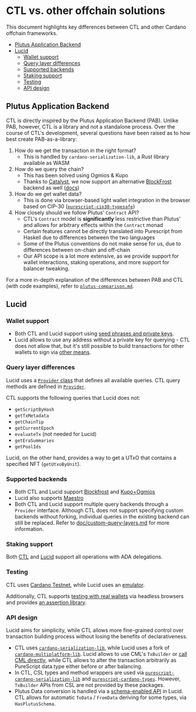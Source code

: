 <!-- H1 is used to skip the first header in the TOC -->
<h1>CTL vs. other offchain solutions</h1>

This document highlights key differences between CTL and other Cardano offchain frameworks.

<!-- START doctoc generated TOC please keep comment here to allow auto update -->
<!-- DON'T EDIT THIS SECTION, INSTEAD RE-RUN doctoc TO UPDATE -->

- [Plutus Application Backend](#plutus-application-backend)
- [Lucid](#lucid)
  - [Wallet support](#wallet-support)
  - [Query layer differences](#query-layer-differences)
  - [Supported backends](#supported-backends)
  - [Staking support](#staking-support)
  - [Testing](#testing)
  - [API design](#api-design)

<!-- END doctoc generated TOC please keep comment here to allow auto update -->

## Plutus Application Backend

CTL is directly inspired by the Plutus Application Backend (PAB). Unlike PAB, however, CTL is a library and not a standalone process. Over the course of CTL's development, several questions have been raised as to how best create PAB-as-a-library:

1. How do we get the transaction in the right format?
   - This is handled by `cardano-serialization-lib`, a Rust library available as WASM
2. How do we query the chain?
   - This has been solved using Ogmios & Kupo
   - Thanks to [Catalyst](https://cardano.ideascale.com/c/idea/420791), we now support an alternative [BlockFrost](https://blockfrost.io/) backend as well ([docs](./blockfrost.md))
3. How do we get wallet data?
   - This is done via browser-based light wallet integration in the browser based on CIP-30 ([`purescript-cip30-typesafe`](https://github.com/mlabs-haskell/purescript-cip30-typesafe))
4. How closely should we follow Plutus' `Contract` API?
   - CTL's `Contract` model is **significantly** less restrictive than Plutus' and allows for arbitrary effects within the `Contract` monad
   - Certain features cannot be directly translated into Purescript from Haskell due to differences between the two languages
   - Some of the Plutus conventions do not make sense for us, due to differences between on-chain and off-chain
   - Our API scope is a lot more extensive, as we provide support for wallet interactions, staking operations, and more support for balancer tweaking.

For a more in-depth explanation of the differences between PAB and CTL (with code examples), refer to [`plutus-comparison.md`](./plutus-comparison.md).

## Lucid

### Wallet support

- Both CTL and Lucid support using [seed phrases and private keys](./key-management.md).
- Lucid allows to use any address without a private key for querying - CTL does not allow that, but it's still possible to build transactions for other wallets to sign via [other means](./balancing.md).

### Query layer differences

Lucid uses a [`Provider` class](https://deno.land/x/lucid@0.10.5/mod.ts?s=Provider) that defines all available queries. CTL query methods are defined in [`Provider`](https://github.com/Plutonomicon/cardano-transaction-lib/blob/develop/src/Internal/Contract/Provider/Type.purs#L36).

CTL supports the following queries that Lucid does not:

- `getScriptByHash`
- `getTxMetadata`
- `getChainTip`
- `getCurrentEpoch`
- `evaluateTx` (not needed for Lucid)
- `getEraSummaries`
- `getPoolIds`

Lucid, on the other hand, provides a way to get a UTxO that contains a specified NFT (`getUtxoByUnit`).

### Supported backends

- Both CTL and Lucid support [Blockfrost](./blockfrost.md) and [Kupo+Ogmios](./runtime.md)
- Lucid also supports [Maestro](https://www.gomaestro.org/)
- Both CTL and Lucid support multiple query backends through a `Provider` interface. Although CTL does not support specifying custom backends without forking, individual queries in the existing backend can still be replaced. Refer to [doc/custom-query-layers.md](./custom-query-layers.md) for more information.

### Staking support

Both [CTL](./staking.md) and [Lucid](https://lucid.spacebudz.io/docs/getting-started/delegate/) support all operations with ADA delegations.

### Testing

CTL uses [Cardano Testnet](./cardano-testnet-testing.md), while Lucid uses an [emulator](https://lucid.spacebudz.io/docs/getting-started/test-emulate/).

Additionally, CTL supports [testing with real wallets](./e2e-testing.md) via headless browsers and provides [an assertion library](./test-utils.md).

### API design

Lucid aims for simplicity, while CTL allows more fine-grained control over transaction building process without losing the benefits of declarativeness.

- CTL uses [`cardano-serialization-lib`](https://github.com/Emurgo/cardano-serialization-lib/), while Lucid uses a fork of [`cardano-multiplatform-lib`](https://github.com/berry-pool/cardano-multiplatform-lib). Lucid allows to use CML's `TxBuilder` or [call CML directly](https://lucid.spacebudz.io/docs/advanced/cml/), while CTL allows to alter the transaction arbitrarily as PureScript data type either before or after balancing.
- In CTL, CSL types and method wrappers are used via [`purescript-cardano-serialization-lib`](https://github.com/mlabs-haskell/purescript-cardano-serialization-lib) and [`purescript-cardano-types`](https://github.com/mlabs-haskell/purescript-cardano-types). However, `TxBuilder` APIs from CSL are not provided by these packages.
- Plutus Data conversion is handled via a [schema-enabled API](https://lucid.spacebudz.io/docs/advanced/type-casting/) in Lucid. CTL allows for automatic `ToData` / `FromData` deriving for some types, via `HasPlutusSchema`.
